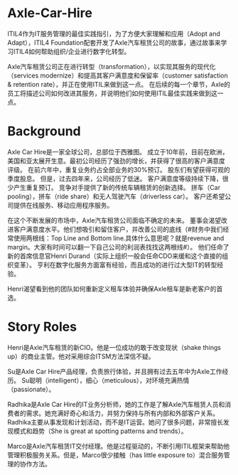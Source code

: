 # Axle-Car-Hire

ITIL4作为IT服务管理的最佳实践指引，为了方便大家理解和应用（Adopt and Adapt），ITIL4 Foundation配套开发了Axle汽车租赁公司的故事，通过故事来学习ITIL4如何帮助组织/企业进行数字化转型。

Axle汽车租赁公司正在进行转型（transformation），以实现其服务的现代化（services modernize）和提高其客户满意度和保留率（customer satisfaction & retention rate），并正在使用ITIL来做到这一点。 在后续的每一个章节，Axle的员工将描述公司如何改进其服务，并说明他们如何使用ITIL最佳实践来做到这一点。

# Background

Axle Car Hire是一家全球公司，总部位于西雅图。 成立于10年前，目前在欧洲，美国和亚太展开生意。最初公司经历了强劲的增长，并获得了很高的客户满意度
评级。 在前六年中，重复业务约占全部业务的30%预订。 股东们有望获得可观的季度股息。 但是，过去四年来，公司经历了低迷。 客户满意度等级持续下降，很少产生重复预订。 竞争对手提供了新的传统车辆租赁的创新选择。 拼车（Car pooling），拼车（ride share）和无人驾驶汽车（driverless car）。 客户还希望公司提供在线服务、移动应用程序服务。

在这个不断发展的市场中，Axle汽车租赁公司面临不确定的未来。 董事会渴望改进客户满意度水平。他们想吸引和留住客户，并改善公司的底线（#财务中我们经常使用两根线：Top Line and Bottom line.具体什么意思呢？就是revenue and margin。大家有时间可以翻一下自己公司的利润表找找这两根线#）。 他们任命了新的首席信息官Henri Durand（实际上组织一般会任命CDO来缓和这个直接的组织变革）。 亨利在数字化服务方面富有经验，而且成功的进行过大型IT的转型经验。

Henri渴望看到他的团队如何重新定义租车体验并确保Axle租车是新老客户的首选。

# Story Roles

Henri是Axle汽车租赁的新CIO。他是一位成功的敢于改变现状（shake things up）的商业主管。他对采用综合ITSM方法深信不疑。

Su是Axle Car Hire产品经理，负责旅行体验，并且拥有过去五年中为Axle工作经历。 Su聪明（intelligent），细心（meticulous），对环境充满热情（passionate）。

Radhika是Axle Car Hire的IT业务分析师，她的工作是了解Axle汽车租赁人员和消费者的需求。她充满好奇心和活力，并努力保持与所有内部和外部客户关系。Radhika主要从事发现和计划活动，而不是IT运营。她问了很多问题，非常擅长发现模式和趋势（She is great at spotting patterns and trends）。

Marco是Axle汽车租赁IT交付经理。他是过程驱动的，不断引用ITIL框架来帮助他管理积极服务关系。但是，Marco很少接触（has little exposure to）混合服务管理的协作方法。
